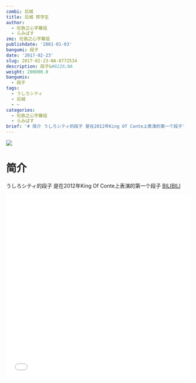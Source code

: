 ```yaml
---
combi: 后城
title: 后城 转学生
author:
  - 伦敦之心字幕组
  - らみぱす
zmz: 伦敦之心字幕组
publishdate: '2001-01-03'
bangumi: 段子
date: '2017-02-23'
slug: 2017-02-23-NA-8772534
description: 段子&#8226;NA
weight: 200000.0
bangumis:
  - 段子
tags:
  - うしろシティ
  - 后城
  - ~
categories:
  - 伦敦之心字幕组
  - らみぱす
brief: '# 简介 うしろシティ的段子 是在2012年King Of Conte上表演的第一个段子'
---
```

![](https://i.imgur.com/e3TcXWq.png)
# 简介  
うしろシティ的段子 是在2012年King Of Conte上表演的第一个段子
  [BILIBILI](https://www.bilibili.com/video/av8772534/)

<div class="vcontainer"><div class="vcontainer">  <iframe class='video' class='video' src="//www.bilibili.com/blackboard/player.html?aid=8772534" width="100%" height="500" frameborder="0" allowfullscreen="allowfullscreen"></iframe></div></div>
